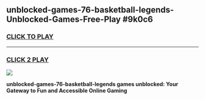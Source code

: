 
## unblocked-games-76-basketball-legends-Unblocked-Games-Free-Play #9k0c6
<h3>
<a href="https://us.freeplayer.one?title=unblocked-games-76-basketball-legends&ref=9M">CLICK TO PLAY</a></h3>
<hr>

<h3>
<a href="https://us.freeplayer.one?title=unblocked-games-76-basketball-legends&ref=9M">CLICK 2 PLAY</a>
  
</h3>

<a href="https://us.freeplayer.one?title=unblocked-games-76-basketball-legends&ref=9M"><img src="https://clearcache.store/games.png"></a>


**unblocked-games-76-basketball-legends games unblocked: Your Gateway to Fun and Accessible Online Gaming**
